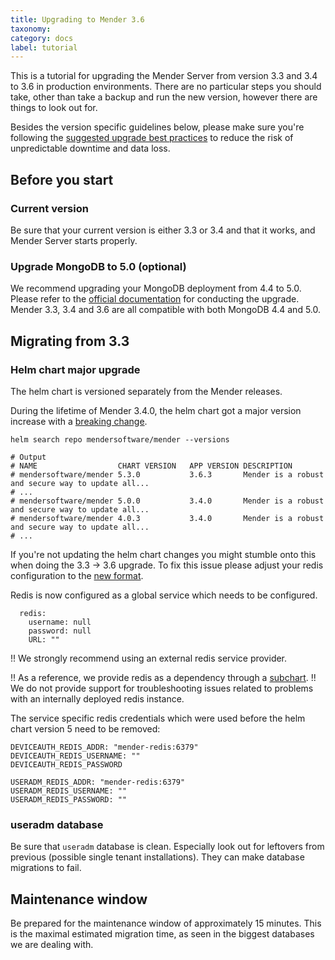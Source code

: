 ```yaml
---
title: Upgrading to Mender 3.6
taxonomy:
category: docs
label: tutorial
---
```


This is a tutorial for upgrading the Mender Server from version 3.3 and 3.4 to
3.6 in production environments. There are no particular steps you should take,
other than take a backup and run the new version, however there are things to
look out for.

Besides the version specific guidelines below, please make sure you're following
the [suggested upgrade best practices](../docs.md) to reduce the risk of
unpredictable downtime and data loss.

## Before you start

### Current version

Be sure that your current version is either 3.3 or 3.4 and that it works, and Mender Server starts properly.

### Upgrade MongoDB to 5.0 (optional)

We recommend upgrading your MongoDB deployment from 4.4 to 5.0. Please refer to
the [official
documentation](https://www.mongodb.com/docs/manual/release-notes/5.0-upgrade-replica-set/)
for conducting the upgrade. Mender 3.3, 3.4 and 3.6 are all compatible with both
MongoDB 4.4 and 5.0.

## Migrating from 3.3

### Helm chart major upgrade

The helm chart is versioned separately from the Mender releases.
<!--AUTOVERSION: "Mender %"/ignore "blob/%"/ignore-->
During the lifetime of Mender 3.4.0, the helm chart got a major version increase with a [breaking change](https://github.com/mendersoftware/mender-helm/blob/5.0.0/mender/CHANGELOG.md#version-500).

<!--AUTOVERSION: "mendersoftware/mender	%        	%"/ignore-->
```
helm search repo mendersoftware/mender --versions

# Output
# NAME                 	CHART VERSION	APP VERSION	DESCRIPTION                                       
# mendersoftware/mender	5.3.0        	3.6.3      	Mender is a robust and secure way to update all...
# ...
# mendersoftware/mender	5.0.0        	3.4.0      	Mender is a robust and secure way to update all...
# mendersoftware/mender	4.0.3        	3.4.0      	Mender is a robust and secure way to update all...
# ...
```

<!--AUTOVERSION: "blob/%"/ignore-->
If you're not updating the helm chart changes you might stumble onto this when doing the 3.3 -> 3.6 upgrade. To fix this issue please adjust your redis configuration to the [new format](https://github.com/mendersoftware/mender-helm/blob/5.3.0/mender/values.yaml).

Redis is now configured as a global service which needs to be configured.

```
  redis:
    username: null
    password: null
    URL: ""
```

!! We strongly recommend using an external redis service provider. 
<!--AUTOVERSION: "blob/%"/ignore-->
!! As a reference, we provide redis as a dependency through a [subchart](https://github.com/mendersoftware/mender-helm/blob/5.3.0/mender/Chart.yaml#L19).
!! We do not provide support for troubleshooting issues related to problems with an internally deployed redis instance.


The service specific redis credentials which were used before the helm chart version 5 need to be removed:

```
DEVICEAUTH_REDIS_ADDR: "mender-redis:6379"
DEVICEAUTH_REDIS_USERNAME: ""
DEVICEAUTH_REDIS_PASSWORD

USERADM_REDIS_ADDR: "mender-redis:6379"
USERADM_REDIS_USERNAME: ""
USERADM_REDIS_PASSWORD: ""
```


### useradm database

Be sure that `useradm` database is clean. Especially look out for leftovers from previous
(possible single tenant installations). They can make database migrations to fail.

## Maintenance window

Be prepared for the maintenance window of approximately 15 minutes. This is the maximal
estimated migration time, as seen in the biggest databases we are dealing with.

